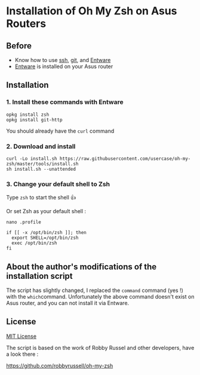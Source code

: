 # Installation of Oh My Zsh on Asus Routers

## Before 

- Know how to use [ssh](https://www.unix.com/man-page/redhat/1/ssh/), [git](https://git-scm.com/), and [Entware](https://github.com/Entware/Entware)
- [Entware](https://github.com/Entware/Entware) is installed on your Asus router

## Installation
### 1. Install these commands with Entware
```
opkg install zsh
opkg install git-http
````
You should already have the `curl` command

### 2. Download and install

```
curl -Lo install.sh https://raw.githubusercontent.com/usercase/oh-my-zsh/master/tools/install.sh
sh install.sh --unattended
```

### 3. Change your default shell to Zsh 
Type `zsh` to start the shell :thumbsup:

Or set Zsh as your default shell : 

`nano .profile`

```
if [[ -x /opt/bin/zsh ]]; then
  export SHELL=/opt/bin/zsh
  exec /opt/bin/zsh
fi
```

##  About the author's modifications of the installation script
The script has slightly changed, I replaced the `command` command (yes !) with the `which`command.
Unfortunately the above command doesn't exist on Asus router, and you can not install it via Entware.

## License 

[MIT License](https://github.com/robbyrussell/oh-my-zsh/blob/master/LICENSE.txt)

The script is based on the work of Robby Russel and other developers, have a look there : 

https://github.com/robbyrussell/oh-my-zsh
